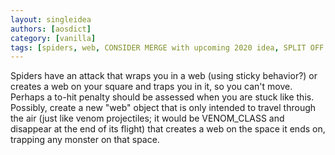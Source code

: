 ```yaml
---
layout: singleidea
authors: [aosdict]
category: [vanilla]
tags: [spiders, web, CONSIDER MERGE with upcoming 2020 idea, SPLIT OFF to-hit penalty when stuck in web]
---
```

Spiders have an attack that wraps you in a web (using sticky behavior?) or creates a web on your square and traps you in it, so you can't move. Perhaps a to-hit penalty should be assessed when you are stuck like this. Possibly, create a new "web" object that is only intended to travel through the air (just like venom projectiles; it would be VENOM_CLASS and disappear at the end of its flight) that creates a web on the space it ends on, trapping any monster on that space.
